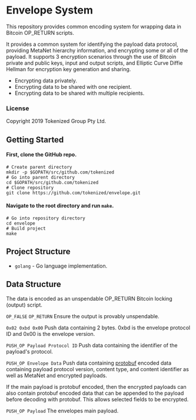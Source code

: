# Envelope System

This repository provides common encoding system for wrapping data in Bitcoin OP_RETURN scripts.

It provides a common system for identifying the payload data protocol, providing MetaNet hierarchy information, and encrypting some or all of the payload.
It supports 3 encryption scenarios through the use of Bitcoin private and public keys, input and output scripts, and Elliptic Curve Diffie Hellman for encryption key generation and sharing.
- Encrypting data privately.
- Encrypting data to be shared with one recipient.
- Encrypting data to be shared with multiple recipients.

### License

Copyright 2019 Tokenized Group Pty Ltd.

## Getting Started

#### First, clone the GitHub repo.
```
# Create parent directory
mkdir -p $GOPATH/src/github.com/tokenized
# Go into parent directory
cd $GOPATH/src/github.com/tokenized
# Clone repository
git clone https://github.com/tokenized/envelope.git
```

#### Navigate to the root directory and run `make`.
```
# Go into repository directory
cd envelope
# Build project
make
```

## Project Structure

- `golang` - Go language implementation.

## Data Structure

The data is encoded as an unspendable OP_RETURN Bitcoin locking (output) script.

`OP_FALSE`
`OP_RETURN`
Ensure the output is provably unspendable.

`0x02 0xbd 0x00`
Push data containing 2 bytes. 0xbd is the envelope protocol ID and 0x00 is the envelope version.

`PUSH_OP Payload Protocol ID`
Push data containing the identifier of the payload's protocol.

`PUSH_OP Envelope Data`
Push data containing [protobuf](https://developers.google.com/protocol-buffers/) encoded data containing payload protocol version, content type, and content identifier as well as MetaNet and encrypted payloads.

If the main payload is protobuf encoded, then the encrypted payloads can also contain protobuf encoded data that can be appended to the payload before decoding with protobuf. This allows selected fields to be encrypted.

`PUSH_OP Payload`
The envelopes main payload.
